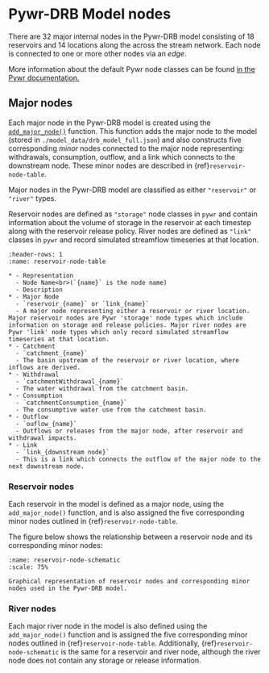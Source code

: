 # Pywr-DRB Model nodes

There are 32 major internal nodes in the Pywr-DRB model consisting of 18 reservoirs and 14 locations along the across the stream network. Each node is connected to one or more other nodes via an *edge*.

More information about the default Pywr node classes can be found [in the Pywr documentation.](https://pywr.github.io/pywr/api/pywr.nodes.html#nodes-classes)

## Major nodes

Each major node in the Pywr-DRB model is created using the [`add_major_node()`](../../API_References/drb_make_model.md) function. This function adds the major node to the model (stored in `./model_data/drb_model_full.json`) and also constructs five corresponding *minor* nodes connected to the major node representing: withdrawals, consumption, outflow, and a link which connects to the downstream node. These minor nodes are described in {ref}`reservoir-node-table`.

Major nodes in the Pywr-DRB model are classified as either `"reservoir"` or `"river"` types.

Reservoir nodes are defined as `"storage"` node classes in `pywr` and contain information about the volume of storage in the reservoir at each timestep along with the reservoir release policy. River nodes are defined as `"link"` classes in `pywr` and record simulated streamflow timeseries at that location.

```{list-table} Summary of major nodes and corresponding minor nodes.
:header-rows: 1
:name: reservoir-node-table

* - Representation
  - Node Name<br>(`{name}` is the node name)
  - Description
* - Major Node
  - `reservoir_{name}` or `link_{name}`
  - A major node representing either a reservoir or river location. Major reservoir nodes are Pywr 'storage' node types which include information on storage and release policies. Major river nodes are Pywr 'link' node types which only record simulated streamflow timeseries at that location.
* - Catchment
  - `catchment_{name}`
  - The basin upstream of the reservoir or river location, where inflows are derived.
* - Withdrawal
  - `catchmentWithdrawal_{name}`
  - The water withdrawal from the catchment basin.
* - Consumption
  - `catchmentConsumption_{name}`
  - The consumptive water use from the catchment basin.
* - Outflow
  - `ouflow_{name}`
  - Outflows or releases from the major node, after reservoir and withdrawal impacts.
* - Link
  - `link_{downstream node}`
  - This is a link which connects the outflow of the major node to the next downstream node.
```

### Reservoir nodes

Each reservoir in the model is defined as a major node, using the `add_major_node()` function, and is also assigned the five corresponding minor nodes outlined in {ref}`reservoir-node-table`.

The figure below shows the relationship between a reservoir node and its corresponding minor nodes:

```{figure} ../../images/reservoir_node_schematic.png
:name: reservoir-node-schematic
:scale: 75%

Graphical representation of reservoir nodes and corresponding minor nodes used in the Pywr-DRB model.
```

### River nodes

Each major river node in the model is also defined using the `add_major_node()` function and is assigned the five corresponding minor nodes outlined in {ref}`reservoir-node-table`. Additionally, {ref}`reservoir-node-schematic` is the same for a reservoir and river node, although the river node does not contain any storage or release information.
